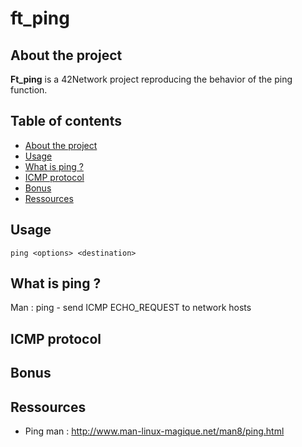 # ft_ping

## About the project

**Ft_ping** is a 42Network project reproducing the behavior of the ping function.

## Table of contents

- [About the project](#about-the-project)
- [Usage](#usage)
- [What is ping ?](#what-is-ping-?)
- [ICMP protocol](#icmp-protocol)
- [Bonus](#bonus)
- [Ressources](#ressources)

## Usage

```
ping <options> <destination>

```

## What is ping ?

Man :
ping - send ICMP ECHO_REQUEST to network hosts

## ICMP protocol

## Bonus

## Ressources

- Ping man : http://www.man-linux-magique.net/man8/ping.html
